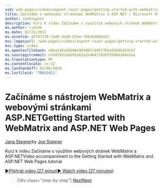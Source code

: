 ```yaml
---
uid: web-pages/videos/aspnet-razor-pages/getting-started-with-webmatrix-and-aspnet-web-pages
title: Začínáme s webovými stránkami WebMatrix a ASP.NET | Microsoft Docs
author: JoeStagner
description: Kurz k videu Začínáme s využitím webových stránek WebMatrix a ASP.NET
ms.author: riande
ms.date: 02/25/2011
ms.assetid: 427471f0-7ad8-4e48-87ee-f693bd082423
msc.legacyurl: /web-pages/videos/aspnet-razor-pages/getting-started-with-webmatrix-and-aspnet-web-pages
msc.type: video
ms.openlocfilehash: d4ba14ba93696e903067c645f7b5e8368b263c6f
ms.sourcegitcommit: e7e91932a6e91a63e2e46417626f39d6b244a3ab
ms.translationtype: MT
ms.contentlocale: cs-CZ
ms.lasthandoff: 03/06/2020
ms.locfileid: "78633411"
---
```

# <a name="getting-started-with-webmatrix-and-aspnet-web-pages"></a><span data-ttu-id="43b5f-103">Začínáme s nástrojem WebMatrix a webovými stránkami ASP.NET</span><span class="sxs-lookup"><span data-stu-id="43b5f-103">Getting Started with WebMatrix and ASP.NET Web Pages</span></span>

<span data-ttu-id="43b5f-104">[Jana Stagner](https://github.com/JoeStagner)</span><span class="sxs-lookup"><span data-stu-id="43b5f-104">by [Joe Stagner](https://github.com/JoeStagner)</span></span>

<span data-ttu-id="43b5f-105">Kurz k videu Začínáme s využitím webových stránek WebMatrix a ASP.NET</span><span class="sxs-lookup"><span data-stu-id="43b5f-105">Video accompaniment to the Getting Started with WebMatrix and ASP.NET Web Pages tutorial</span></span>

[<span data-ttu-id="43b5f-106">&#9654;Přehrát video (27 minut)</span><span class="sxs-lookup"><span data-stu-id="43b5f-106">&#9654; Watch video (27 minutes)</span></span>](https://channel9.msdn.com/Blogs/ASP-NET-Site-Videos/getting-started-with-webmatrix-and-aspnet-web-pages)

> [!div class="step-by-step"]
> [<span data-ttu-id="43b5f-107">Next</span><span class="sxs-lookup"><span data-stu-id="43b5f-107">Next</span></span>](introduction-to-aspnet-web-programming-using-the-razor-syntax.md)
